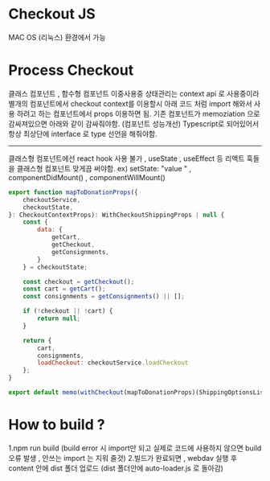 # Checkout JS
MAC OS (리눅스) 환경에서 가능

# Process Checkout
클래스 컴포넌트 , 함수형 컴포넌트 이중사용중
상태관리는 context api 로 사용중이라 별개의 컴포넌트에서 checkout context를 이용할시 아래 코드 처럼 import 해와서 사용 하려고 하는 컴포넌트에서 props 이용하면 됨.
기존 컴포넌트가 memoziation 으로 감싸져있으면 아래와 같이 감싸줘야함. (컴포넌트 성능개선)
Typescript로 되어있어서 항상 최상단에 interface 로 type 선언을 해줘야함.

----------

클래스형 컴포넌트에선 react hook 사용 불가 , useState , useEffect 등 리액트 훅들을 클래스형 컴포넌트 맞게끔 써야함. ex) setState: "value " , componentDidMount() , componentWillMount()

```js
export function mapToDonationProps({
    checkoutService,
    checkoutState,
}: CheckoutContextProps): WithCheckoutShippingProps | null {
    const {
        data: {
            getCart,
            getCheckout,
            getConsignments,
        }
    } = checkoutState;

    const checkout = getCheckout();
    const cart = getCart();
    const consignments = getConsignments() || [];

    if (!checkout || !cart) {
        return null;
    }                                           

    return {
        cart,
        consignments,
        loadCheckout: checkoutService.loadCheckout
    };
}

export default memo(withCheckout(mapToDonationProps)(ShippingOptionsList));

```
# How to build ?
1.npm run build (build error 시 import만 되고 실제로 코드에 사용하지 않으면 build 오류 발생 , 안쓰는 import 는 지워 줄것)
2.빌드가 완료되면 , webdav 실행 후 content 안에 dist 폴더 업로드 (dist 폴더안에 auto-loader.js 로 돌아감)